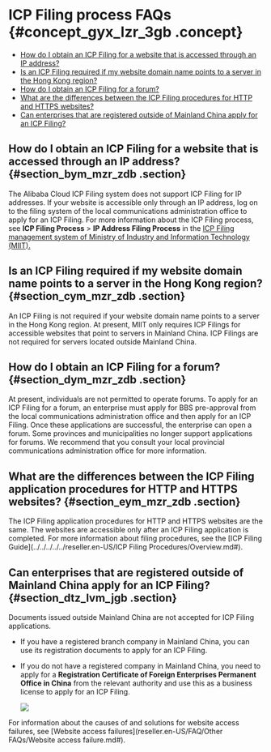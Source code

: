 # ICP Filing process FAQs {#concept_gyx_lzr_3gb .concept}

-   [How do I obtain an ICP Filing for a website that is accessed through an IP address?](#)
-   [Is an ICP Filing required if my website domain name points to a server in the Hong Kong region?](#)
-   [How do I obtain an ICP Filing for a forum?](#)
-   [What are the differences between the ICP Filing procedures for HTTP and HTTPS websites?](#)
-   [Can enterprises that are registered outside of Mainland China apply for an ICP Filing?](#)

## How do I obtain an ICP Filing for a website that is accessed through an IP address? {#section_bym_mzr_zdb .section}

The Alibaba Cloud ICP Filing system does not support ICP Filing for IP addresses. If your website is accessible only through an IP address, log on to the filing system of the local communications administration office to apply for an ICP Filing. For more information about the ICP Filing process, see **ICP Filing Process** \> **IP Address Filing Process** in the [ICP Filing management system of Ministry of Industry and Information Technology \(MIIT\).](http://www.miitbeian.gov.cn)

## Is an ICP Filing required if my website domain name points to a server in the Hong Kong region? {#section_cym_mzr_zdb .section}

An ICP Filing is not required if your website domain name points to a server in the Hong Kong region. At present, MIIT only requires ICP Filings for accessible websites that point to servers in Mainland China. ICP Filings are not required for servers located outside Mainland China.

## How do I obtain an ICP Filing for a forum? {#section_dym_mzr_zdb .section}

At present, individuals are not permitted to operate forums. To apply for an ICP Filing for a forum, an enterprise must apply for BBS pre-approval from the local communications administration office and then apply for an ICP Filing. Once these applications are successful, the enterprise can open a forum. Some provinces and municipalities no longer support applications for forums. We recommend that you consult your local provincial communications administration office for more information.

## What are the differences between the ICP Filing application procedures for HTTP and HTTPS websites? {#section_eym_mzr_zdb .section}

The ICP Filing application procedures for HTTP and HTTPS websites are the same. The websites are accessible only after an ICP Filing application is completed. For more information about filing procedures, see the [ICP Filing Guide](../../../../../reseller.en-US/ICP Filing Procedures/Overview.md#).

## Can enterprises that are registered outside of Mainland China apply for an ICP Filing? {#section_dtz_lvm_jgb .section}

Documents issued outside Mainland China are not accepted for ICP Filing applications.

-   If you have a registered branch company in Mainland China, you can use its registration documents to apply for an ICP Filing.
-   If you do not have a registered company in Mainland China, you need to apply for a **Registration Certificate of Foreign Enterprises Permanent Office in China** from the relevant authority and use this as a business license to apply for an ICP Filing.

    ![](http://static-aliyun-doc.oss-cn-hangzhou.aliyuncs.com/assets/img/88723/154881239836221_en-US.png)


For information about the causes of and solutions for website access failures, see [Website access failures](reseller.en-US/FAQ/Other FAQs/Website access failure.md#).

